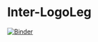 # Inter-LogoLeg
 [![Binder](https://mybinder.org/badge_logo.svg)](https://mybinder.org/v2/gh/Muhamadamani/FSR-Transtibial/main?filepath=FSR-Trans.ipynb)
